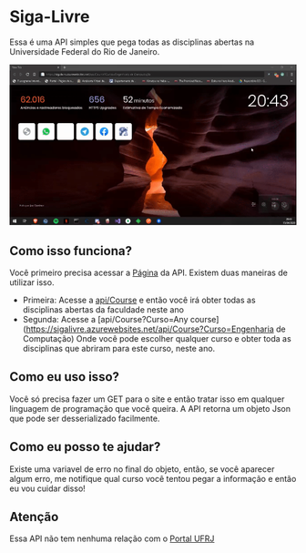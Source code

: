 # Siga-Livre
Essa é uma API simples que pega todas as disciplinas abertas na Universidade Federal do Rio de Janeiro.

![](https://github.com/DantasB/Siga-Livre/blob/master/ReadmeFiles/Siga-Livre.gif)

## Como isso funciona?
Você primeiro precisa acessar a [Página](https://sigalivre.azurewebsites.net/) da API. Existem duas maneiras de utilizar isso.

- Primeira: Acesse a [api/Course](https://sigalivre.azurewebsites.net/api/Course) e então você irá obter todas as disciplinas abertas da faculdade neste ano
- Segunda: Acesse a [api/Course?Curso=Any course](https://sigalivre.azurewebsites.net/api/Course?Curso=Engenharia de Computação) Onde você pode escolher qualquer curso e obter toda as disciplinas que abriram para este curso, neste ano.

## Como eu uso isso?
Você só precisa fazer um GET para o site e então tratar isso em qualquer linguagem de programação que você queira. A API retorna um objeto Json que pode ser desserializado facilmente.

## Como eu posso te ajudar? 
Existe uma variavel de erro no final do objeto, então, se você aparecer algum erro, me notifique qual curso você tentou pegar a informação e então eu vou cuidar disso!

## Atenção
Essa API não tem nenhuma relação com o [Portal UFRJ](https://portalaluno.ufrj.br/Portal)
